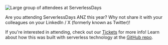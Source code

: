 ![Large group of attendees at ServerlessDays](/img/2023-group.jpg)

Are you attending ServerlessDays ANZ this year? Why not share it with your colleagues on your LinkedIn / X (formerly known as Twitter)!

If you're interested in attending, check out our [Tickets](/tickets) for more info! Learn about how this was built with serverless technology at the [GitHub repo](https://github.com/ssennettau/ServerlessDays-SocialBadge).
